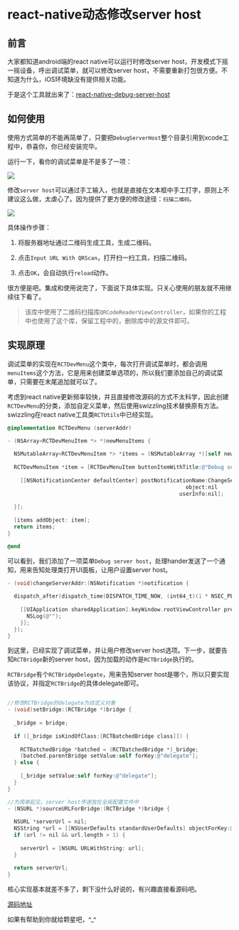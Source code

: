 
# react-native动态修改server host

## 前言

大家都知道android端的react native可以运行时修改server host，开发模式下摇一摇设备，呼出调试菜单，就可以修改server host，不需要重新打包很方便。不知道为什么，iOS环境缺没有提供相关功能。

于是这个工具就出来了：[react-native-debug-server-host](https://github.com/xuwening/react-native-debug-server-host)

## 如何使用

使用方式简单的不能再简单了，只要把`DebugServerHost`整个目录引用到xcode工程中，恭喜你，你已经安装完毕。

运行一下，看你的调试菜单是不是多了一项：

![](https://raw.githubusercontent.com/xuwening/react-native-debug-server-host/master/image/1.png)

修改`server host`可以通过手工输入，也就是直接在文本框中手工打字，原则上不建议这么做，太虐心了。因为提供了更方便的修改途径：`扫描二维码。`

![](https://raw.githubusercontent.com/xuwening/react-native-debug-server-host/master/image/2.png)

具体操作步骤：

1. 将服务器地址通过二维码生成工具，生成二维码。

2. 点击`Input URL With QRScan`，打开扫一扫工具，扫描二维码。

3. 点击`OK`，会自动执行`reload`动作。


很方便是吧。集成和使用说完了，下面说下具体实现。只关心使用的朋友就不用继续往下看了。

> 该库中使用了二维码扫描库`QRCodeReaderViewController`，如果你的工程中也使用了这个库，保留工程中的，删除库中的源文件即可。


## 实现原理

调试菜单的实现在`RCTDevMenu`这个类中，每次打开调试菜单时，都会调用`menuItems`这个方法，它是用来创建菜单选项的，所以我们要添加自己的调试菜单，只需要在末尾追加就可以了。

考虑到react native更新频率较快，并且直接修改源码的方式不太科学，因此创建`RCTDevMenu`的分类，添加自定义菜单，然后使用swizzling技术替换原有方法。swizzling在react native工具类`RCTUtils`中已经实现。


```objective-c
@implementation RCTDevMenu (serverAddr)

- (NSArray<RCTDevMenuItem *> *)newMenuItems {
  
  NSMutableArray<RCTDevMenuItem *> *items = (NSMutableArray *)[self newMenuItems];
  
  RCTDevMenuItem *item = [RCTDevMenuItem buttonItemWithTitle:@"Debug server host" handler:^{
    
    [[NSNotificationCenter defaultCenter] postNotificationName:ChangeServerAddrNotification
                                                        object:nil
                                                      userInfo:nil];
    
  }];
  
  [items addObject: item];
  return items;
}

@end
```


可以看到，我们添加了一项菜单`Debug server host`，处理hander发送了一个通知，用来告知处理类打开UI面板，让用户设置server host。

```objective-c
- (void)changeServerAddr:(NSNotification *)notification {
  
  dispatch_after(dispatch_time(DISPATCH_TIME_NOW, (int64_t)(1 * NSEC_PER_SEC)), dispatch_get_main_queue(), ^{
    
    [[UIApplication sharedApplication].keyWindow.rootViewController presentViewController:_serverAddrviewController animated:YES completion:^{
      NSLog(@"");
    }];
  }); 
}
```

到这里，已经实现了调试菜单，并让用户修改server host选项。下一步，就要告知`RCTBridge`新的server host，因为加载的动作是`RCTBridge`执行的。

`RCTBridge`有个`RCTBridgeDelegate`，用来告知server host是哪个，所以只要实现该协议，并指定`RCTBridge`的具体delegate即可。

```objective-c

//修改RCTBridge的delegate为自定义对象
- (void)setBridge:(RCTBridge *)bridge {
  
  _bridge = bridge;
  
  if ([_bridge isKindOfClass:[RCTBatchedBridge class]]) {
    
    RCTBatchedBridge *batched = (RCTBatchedBridge *)_bridge;
    [batched.parentBridge setValue:self forKey:@"delegate"];
  } else {
    
    [_bridge setValue:self forKey:@"delegate"];
  }
}
```

```objective-c
//为简单起见，server host传递放在全局配置文件中
- (NSURL *)sourceURLForBridge:(RCTBridge *)bridge {
  
  NSURL *serverUrl = nil;
  NSString *url = [[NSUserDefaults standardUserDefaults] objectForKey:@"RCT_SERVER_ADDR_URL"];
  if (url != nil && url.length > 1) {
    
    serverUrl = [NSURL URLWithString: url];
  }
  
  return serverUrl;
}
```

核心实现基本就差不多了，剩下没什么好说的，有兴趣直接看源码吧。

[源码地址](https://github.com/xuwening/react-native-debug-server-host)

如果有帮助到你就给颗星吧，^_^
